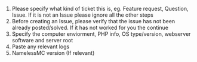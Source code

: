 1. Please specify what kind of ticket this is, eg. Feature request, Question, Issue. If it is not an Issue please ignore all the other steps
2. Before creating an Issue, please verify that the issue has not been already posted/solved. If it has not worked for you the continue
3. Specify the computer enviorment, PHP info, OS type/version, webserver software and server root
4. Paste any relevant logs
5. NamelessMC version (If relevant)
